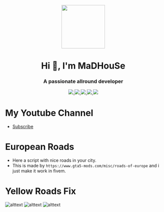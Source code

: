 <p align="center">
    <img width="140" src="https://icons.iconarchive.com/icons/iconarchive/red-orb-alphabet/128/Letter-M-icon.png" />  
    <h1 align="center">Hi 👋, I'm MaDHouSe</h1>
    <h3 align="center">A passionate allround developer </h3>    
</p>

<p align="center">
  <a href="https://github.com/MaDHouSe79/mh-roads/issues">
    <img src="https://img.shields.io/github/issues/MaDHouSe79/mh-roads"/> 
  </a>
  <a href="https://github.com/MaDHouSe79/mh-roads/watchers">
    <img src="https://img.shields.io/github/watchers/MaDHouSe79/mh-roads"/> 
  </a> 
  <a href="https://github.com/MaDHouSe79/mh-roads/network/members">
    <img src="https://img.shields.io/github/forks/MaDHouSe79/mh-roads"/> 
  </a>  
  <a href="https://github.com/MaDHouSe79/mh-roads/stargazers">
    <img src="https://img.shields.io/github/stars/MaDHouSe79/mh-roads?color=white"/> 
  </a>
  <a href="https://github.com/MaDHouSe79/mh-roads/blob/main/LICENSE">
    <img src="https://img.shields.io/github/license/MaDHouSe79/mh-roads?color=black"/> 
  </a>      
</p>

# My Youtube Channel
- [Subscribe](https://www.youtube.com/c/@MaDHouSe79) 

# European Roads
- Here a script with nice roads in your city.
- This is made by `https://www.gta5-mods.com/misc/roads-of-europe` and i just make it work in fivem.

# Yellow Roads Fix
![alttext](https://github.com/MaDHouSe79/mh-roads/blob/main/image/screenshot1.png?raw=true)
![alttext](https://github.com/MaDHouSe79/mh-roads/blob/main/image/screenshot1.png?raw=true)
![alttext](https://github.com/MaDHouSe79/mh-roads/blob/main/image/screenshot1.png?raw=true)